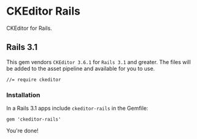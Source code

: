 # CKEditor Rails

CKEditor for Rails.

## Rails 3.1

This gem vendors `CKEditor 3.6.1` for `Rails 3.1` and greater. The files will
be added to the asset pipeline and available for you to use.

    //= require ckeditor

### Installation

In a Rails 3.1 apps include `ckeditor-rails` in the Gemfile:

    gem 'ckeditor-rails'

You're done!
